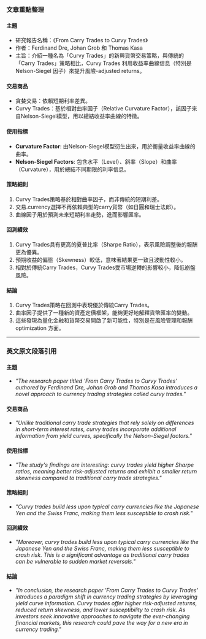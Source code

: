 ### 文章重點整理

#### 主題  
- 研究報告名稱：《From Carry Trades to Curvy Trades》  
- 作者：Ferdinand Dre, Johan Grob 和 Thomas Kasa  
- 主旨：介紹一種名為「Curvy Trades」的新興貨幣交易策略，與傳統的「Carry Trades」策略相比，Curvy Trades 利用收益率曲線信息（特別是 Nelson-Siegel 因子）來提升風險-adjusted returns。

#### 交易商品  
- 貪婪交易：依賴短期利率差異。  
- Curvy Trades：基於相對曲率因子（Relative Curvature Factor），該因子來自Nelson-Siegel模型，用以總結收益率曲線的特徵。  

#### 使用指標  
- **Curvature Factor**: 由Nelson-Siegel模型衍生出來，用於衡量收益率曲線的曲率。  
- **Nelson-Siegel Factors**: 包含水平（Level）、斜率（Slope）和曲率（Curvature），用於總結不同期限的利率信息。  

#### 策略細則  
1. Curvy Trades策略基於相對曲率因子，而非傳統的短期利差。  
2. 交易.currency選擇不再依賴典型的carry貨幣（如日圓和瑞士法郎）。  
3. 曲線因子用於預測未來短期利率走勢，進而影響匯率。  

#### 回測績效  
1. Curvy Trades具有更高的夏普比率（Sharpe Ratio），表示風險調整後的報酬更為優異。  
2. 預期收益的偏態（Skewness）較低，意味著結果更一致且波動性較小。  
3. 相對於傳統Carry Trades，Curvy Trades受市場逆轉的影響較小，降低崩盤風險。  

#### 結論  
1. Curvy Trades策略在回測中表現優於傳統Carry Trades。  
2. 曲率因子提供了一種新的資產定價框架，能夠更好地解釋貨幣匯率的變動。  
3. 這些發現為量化金融和貨幣交易開啟了新可能性，特別是在風險管理和報酬 optimization 方面。  

---

### 英文原文段落引用

#### 主題  
- *"The research paper titled 'From Carry Trades to Curvy Trades' authored by Ferdinand Dre, Johan Grob and Thomas Kasa introduces a novel approach to currency trading strategies called curvy trades."*  

#### 交易商品  
- *"Unlike traditional carry trade strategies that rely solely on differences in short-term interest rates, curvy trades incorporate additional information from yield curves, specifically the Nelson-Siegel factors."*  

#### 使用指標  
- *"The study's findings are interesting: curvy trades yield higher Sharpe ratios, meaning better risk-adjusted returns and exhibit a smaller return skewness compared to traditional carry trade strategies."*  

#### 策略細則  
- *"Curvy trades build less upon typical carry currencies like the Japanese Yen and the Swiss Franc, making them less susceptible to crash risk."*  

#### 回測績效  
- *"Moreover, curvy trades build less upon typical carry currencies like the Japanese Yen and the Swiss Franc, making them less susceptible to crash risk. This is a significant advantage as traditional carry trades can be vulnerable to sudden market reversals."*  

#### 結論  
- *"In conclusion, the research paper 'From Carry Trades to Curvy Trades' introduces a paradigm shift in currency trading strategies by leveraging yield curve information. Curvy trades offer higher risk-adjusted returns, reduced return skewness, and lower susceptibility to crash risk. As investors seek innovative approaches to navigate the ever-changing financial markets, this research could pave the way for a new era in currency trading."*

